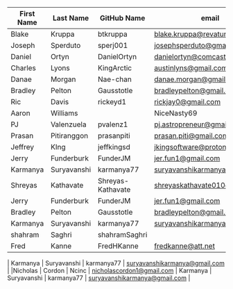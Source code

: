 | First Name    | Last Name     | GitHub Name  | email                     |
| ------------- | ------------- | -----        | ----                      |
| Blake         | Kruppa        | btkruppa     | blake.kruppa@revature.com |
| Joseph        | Sperduto      | sperj001     | josephsperduto@gmail.com  |
| Daniel        | Ortyn         | DanielOrtyn  | danielortyn@comcast.net   |
| Charles       | Lyons         | KingArctic   | austinlyns@gmail.com      |
| Danae         | Morgan        | Nae-chan     | danae.morgan@gmail.com    |
| Bradley       | Pelton        | Gausstotle   | bradleypelton@gmail.com   |
| Ric           | Davis         | rickeyd1     | rickjay0@gmail.com        |
| Aaron         | Williams|     | NiceNasty69  | whildkhild@yahoo.com      |
| PJ            | Valenzuela    | pvalenz1     | pj.astropreneur@gmail.com |
| Prasan        | Pitiranggon   | prasanpiti   | prasan.piti@gmail.com     |
| Jeffrey       | KIng          | jeffkingsd   | jkingsoftware@protonmail.com |
| Jerry         | Funderburk    | FunderJM     | jer.fun1@gmail.com        |
| Karmanya      | Suryavanshi   | karmanya77   | suryavanshikarmanya@gmail.com   |
| Shreyas       | Kathavate     | Shreyas-Kathavate | shreyaskathavate010@gmail.com |
| Jerry         | Funderburk    | FunderJM     | jer.fun1@gmail.com        |
| Bradley         | Pelton        | Gausstotle     | bradleypelton@gmail.com   |
| Karmanya        | Suryavanshi       | karmanya77    | suryavanshikarmanya@gmail.com   |
| shahram       | Saghri         | shahramSaghri |    | shahram.saghri@gmail.com|
| Fred          | Kanne         | FredHKanne   | fredkanne@att.net         |

| Karmanya        | Suryavanshi       | karmanya77    | suryavanshikarmanya@gmail.com   | 
|Nicholas         | Cordon      | Ncinc        | nicholascordon1@gmail.com
| Karmanya        | Suryavanshi       | karmanya77    | suryavanshikarmanya@gmail.com   | 